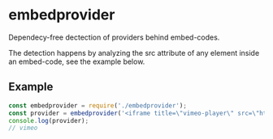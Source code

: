 # embedprovider

Dependecy-free dectection of providers behind embed-codes.

The detection happens by analyzing the src attribute of any element inside an embed-code, see the example below.

## Example
```javascript
const embedprovider = require('./embedprovider');
const provider = embedprovider('<iframe title=\"vimeo-player\" src=\"https://player.vimeo.com/video/336812660\" width=\"640\" height=\"360\" frameborder=\"0\" allowfullscreen></iframe>');
console.log(provider);
// vimeo
```
